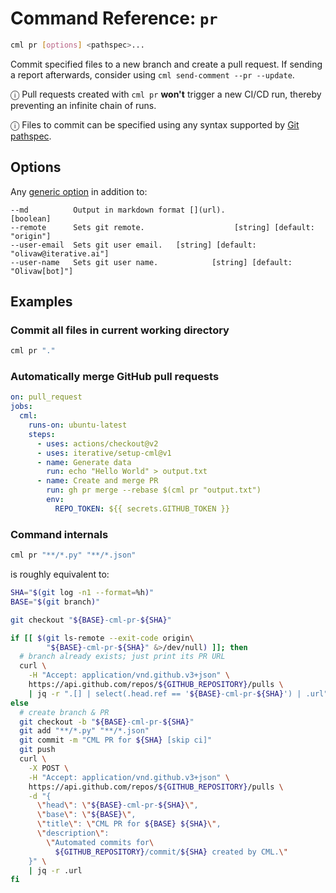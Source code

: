 # Command Reference: `pr`

```bash
cml pr [options] <pathspec>...
```

Commit specified files to a new branch and create a pull request. If sending a
report afterwards, consider using `cml send-comment --pr --update`.

ⓘ Pull requests created with `cml pr` **won't** trigger a new CI/CD run, thereby
preventing an infinite chain of runs.

ⓘ Files to commit can be specified using any syntax supported by
[Git pathspec](https://git-scm.com/docs/gitglossary#Documentation/gitglossary.txt-aiddefpathspecapathspec).

## Options

Any [generic option](/doc/ref) in addition to:

```
--md          Output in markdown format [](url).                     [boolean]
--remote      Sets git remote.                    [string] [default: "origin"]
--user-email  Sets git user email.   [string] [default: "olivaw@iterative.ai"]
--user-name   Sets git user name.            [string] [default: "Olivaw[bot]"]
```

## Examples

### Commit all files in current working directory

```bash
cml pr "."
```

### Automatically merge GitHub pull requests

```yaml
on: pull_request
jobs:
  cml:
    runs-on: ubuntu-latest
    steps:
      - uses: actions/checkout@v2
      - uses: iterative/setup-cml@v1
      - name: Generate data
        run: echo "Hello World" > output.txt
      - name: Create and merge PR
        run: gh pr merge --rebase $(cml pr "output.txt")
        env:
          REPO_TOKEN: ${{ secrets.GITHUB_TOKEN }}
```

### Command internals

```bash
cml pr "**/*.py" "**/*.json"
```

is roughly equivalent to:

```bash
SHA="$(git log -n1 --format=%h)"
BASE="$(git branch)"

git checkout "${BASE}-cml-pr-${SHA}"

if [[ $(git ls-remote --exit-code origin\
        "${BASE}-cml-pr-${SHA}" &>/dev/null) ]]; then
  # branch already exists; just print its PR URL
  curl \
    -H "Accept: application/vnd.github.v3+json" \
    https://api.github.com/repos/${GITHUB_REPOSITORY}/pulls \
    | jq -r ".[] | select(.head.ref == '${BASE}-cml-pr-${SHA}') | .url"
else
  # create branch & PR
  git checkout -b "${BASE}-cml-pr-${SHA}"
  git add "**/*.py" "**/*.json"
  git commit -m "CML PR for ${SHA} [skip ci]"
  git push
  curl \
    -X POST \
    -H "Accept: application/vnd.github.v3+json" \
    https://api.github.com/repos/${GITHUB_REPOSITORY}/pulls \
    -d "{
      \"head\": \"${BASE}-cml-pr-${SHA}\",
      \"base\": \"${BASE}\",
      \"title\": \"CML PR for ${BASE} ${SHA}\",
      \"description\":
        \"Automated commits for\
          ${GITHUB_REPOSITORY}/commit/${SHA} created by CML.\"
    }" \
    | jq -r .url
fi
```
